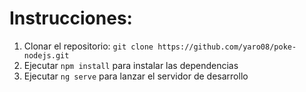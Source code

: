 # Instrucciones:
1. Clonar el repositorio: `git clone https://github.com/yaro08/poke-nodejs.git`
2. Ejecutar `npm install`  para instalar las dependencias
3. Ejecutar `ng serve`  para lanzar el servidor de desarrollo
